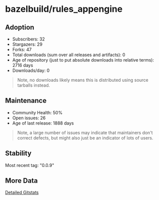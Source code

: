 # bazelbuild/rules_appengine

## Adoption

- Subscribers: 32
- Stargazers: 29
- Forks: 47
- Total downloads (sum over all releases and artifacts): 0
- Age of repository (just to put absolute downloads into relative terms): 2716 days
- Downloads/day: 0

> Note, no downloads likely means this is distributed using source tarballs instead.

## Maintenance

- Community Health: 50%
- Open issues: 26
- Age of last release: 1888 days

> Note, a large number of issues may indicate that maintainers don't correct defects, but might also
> just be an indicator of lots of users.

## Stability

Most recent tag: "0.0.9"

## More Data

[Detailed Gitstats](/bazel-catalog/gitstats/bazelbuild/rules_appengine)

